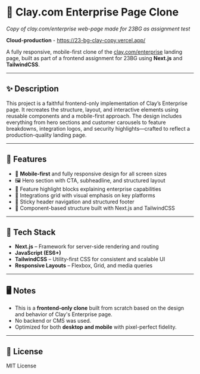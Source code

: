 

# 🧱 Clay.com Enterprise Page Clone
*Copy of clay.com/enterprise web-page made for 23BG as assignment test*  

**Cloud-production** - https://23-bg-clay-copy.vercel.app/

A fully responsive, mobile-first clone of the [clay.com/enterprise](https://clay.com/enterprise) landing page, built as part of a frontend assignment for 23BG using **Next.js** and **TailwindCSS**.

---

## ✨ Description

This project is a faithful frontend-only implementation of Clay’s Enterprise page. It recreates the structure, layout, and interactive elements using reusable components and a mobile-first approach. The design includes everything from hero sections and customer carousels to feature breakdowns, integration logos, and security highlights—crafted to reflect a production-quality landing page.

---

## 🚀 Features

- 📱 **Mobile-first** and fully responsive design for all screen sizes
- 🖼️ Hero section with CTA, subheadline, and structured layout
- 🧩 Feature highlight blocks explaining enterprise capabilities
- 🔌 Integrations grid with visual emphasis on key platforms
- 📌 Sticky header navigation and structured footer
- 🧱 Component-based structure built with Next.js and TailwindCSS

---

## 🧰 Tech Stack

- **Next.js** – Framework for server-side rendering and routing
- **JavaScript (ES6+)**
- **TailwindCSS** – Utility-first CSS for consistent and scalable UI
- **Responsive Layouts** – Flexbox, Grid, and media queries

---

## 🖥️ Notes

- This is a **frontend-only clone** built from scratch based on the design and behavior of Clay's Enterprise page.
- No backend or CMS was used.
- Optimized for both **desktop and mobile** with pixel-perfect fidelity.

---

## 📄 License

MIT License  

